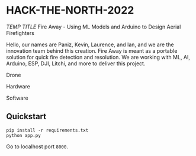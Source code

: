 # HACK-THE-NORTH-2022

*TEMP TITLE* Fire Away - Using ML Models and Arduino to Design Aerial Firefighters

Hello, our names are Paniz, Kevin, Laurence, and Ian, and we are the innovation team behind this creation. Fire Away is meant as a portable solution for quick fire detection and resolution. We are working with ML, AI, Arduino, ESP, DJI, Litchi, and more to deliver this project.

Drone

Hardware

Software

## Quickstart

```
pip install -r requirements.txt
python app.py
```

Go to localhost port `8000`.
